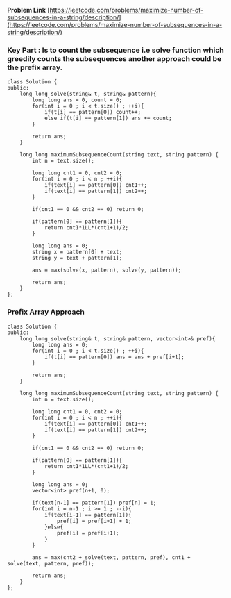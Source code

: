 **Problem Link** [https://leetcode.com/problems/maximize-number-of-subsequences-in-a-string/description/](https://leetcode.com/problems/maximize-number-of-subsequences-in-a-string/description/)

### Key Part : Is to count the subsequence i.e solve function which greedily counts the subsequences another approach could be the prefix array.

```
class Solution {
public:
    long long solve(string& t, string& pattern){
        long long ans = 0, count = 0;
        for(int i = 0 ; i < t.size() ; ++i){
            if(t[i] == pattern[0]) count++;
            else if(t[i] == pattern[1]) ans += count;
        }

        return ans;
    }

    long long maximumSubsequenceCount(string text, string pattern) {
        int n = text.size();
    
        long long cnt1 = 0, cnt2 = 0;
        for(int i = 0 ; i < n ; ++i){
            if(text[i] == pattern[0]) cnt1++;
            if(text[i] == pattern[1]) cnt2++;
        }

        if(cnt1 == 0 && cnt2 == 0) return 0;

        if(pattern[0] == pattern[1]){
            return cnt1*1LL*(cnt1+1)/2;
        }
        
        long long ans = 0;
        string x = pattern[0] + text;
        string y = text + pattern[1];

        ans = max(solve(x, pattern), solve(y, pattern));
        
        return ans;
    }
};
```
### Prefix Array Approach
```
class Solution {
public:
    long long solve(string& t, string& pattern, vector<int>& pref){
        long long ans = 0;
        for(int i = 0 ; i < t.size() ; ++i){
            if(t[i] == pattern[0]) ans = ans + pref[i+1];
        }

        return ans;
    }

    long long maximumSubsequenceCount(string text, string pattern) {
        int n = text.size();
    
        long long cnt1 = 0, cnt2 = 0;
        for(int i = 0 ; i < n ; ++i){
            if(text[i] == pattern[0]) cnt1++;
            if(text[i] == pattern[1]) cnt2++;
        }

        if(cnt1 == 0 && cnt2 == 0) return 0;

        if(pattern[0] == pattern[1]){
            return cnt1*1LL*(cnt1+1)/2;
        }
        
        long long ans = 0;
        vector<int> pref(n+1, 0);
        
        if(text[n-1] == pattern[1]) pref[n] = 1;
        for(int i = n-1 ; i >= 1 ; --i){
            if(text[i-1] == pattern[1]){
                pref[i] = pref[i+1] + 1;
            }else{
                pref[i] = pref[i+1];
            }
        }

        ans = max(cnt2 + solve(text, pattern, pref), cnt1 + solve(text, pattern, pref));

        return ans;
    }
};
```